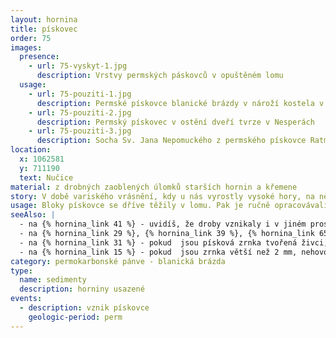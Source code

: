 ```yaml
---
layout: hornina
title: pískovec
order: 75
images:
  presence:
    - url: 75-vyskyt-1.jpg
      description: Vrstvy permských páskovců v opuštěném lomu
  usage:
    - url: 75-pouziti-1.jpg
      description: Permské pískovce blanické brázdy v nároží kostela v Kondraci
    - url: 75-pouziti-2.jpg
      description: Permský pískovec v ostění dveří tvrze v Nesperách
    - url: 75-pouziti-3.jpg
      description: Socha Sv. Jana Nepomuckého z permského pískovce Ratměřice
location:
  x: 1062581
  y: 711190
  text: Nučice
material: z drobných zaoblených úlomků starších hornin a křemene
story: V době variského vrásnění, kdy u nás vyrostly vysoké hory, na některých místech popraskala zemská kůra. Některé části území zaklesávaly hlouběji a jiné vystupovaly výše.  V prostoru mezi Českým Brodem a Českými Budějovicemi vznikla úzká hluboká příkopová propadlina. Geologové jí říkají blanická brázda. Z okolních hor vodní toky přinášely do propadliny úlomky zvětralých hornin, které se cestou otloukaly a obrušovaly. Nakonec se usadily na dně sladkovodních jezer. Protože v permu převládalo pouštní prostředí, většina sedimentů z té doby má červenou barvu od oxidů železa.
usage: Bloky pískovce se dříve těžily v lomu. Pak je ručně opracovávali  kameníci. V Nučicích a širokém okolí jsou z červeného pískovce postavené podezdívky mnoha domů. Nárožní kameny z podobných pískovců můžete vidět na budově kostela v Kondraci. Pískovce z blanické brázdy používali také sochaři. Socha sv. Jana Nepomuckého v Ratměřicích je zhotovena právě z takového pískovce.
seeAlso: |
  - na {% hornina_link 41 %} - uvidíš, že droby vznikaly i v jiném prostředí a mohou vypadat odlišně
  - na {% hornina_link 29 %}, {% hornina_link 39 %}, {% hornina_link 65 %} a {% hornina_link 76 %} - pokud výrazně převládají písková zrnka z křemene, nehovoříme o drobě, ale o pískovci
  - na {% hornina_link 31 %} - pokud  jsou písková zrnka tvořená živci, nehovoříme o drobě, ale o arkóze
  - na {% hornina_link 15 %} - pokud  jsou zrnka větší než 2 mm, nehovoříme o drobě, ale o drobovém slepenci
category: permokarbonské pánve - blanická brázda
type:
  name: sedimenty
  description: horniny usazené
events:
  - description: vznik pískovce
    geologic-period: perm
---
```



